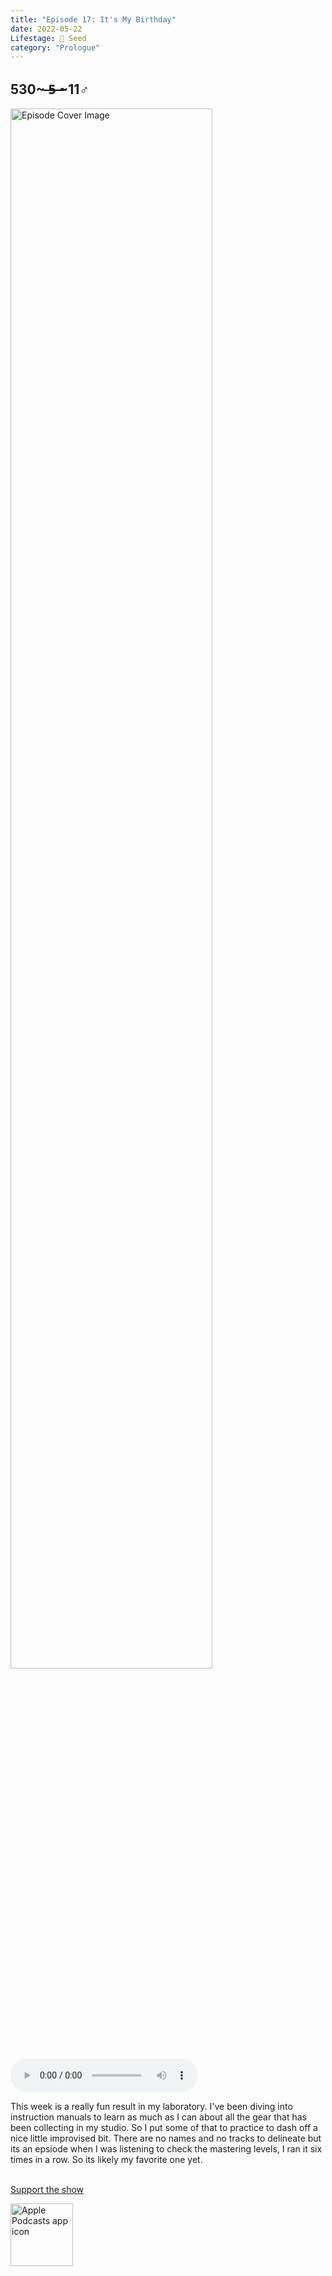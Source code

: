 ```yaml
---
title: "Episode 17: It's My Birthday"
date: 2022-05-22
Lifestage: 🌱 Seed
category: "Prologue"
---
```

## 530~ ̶5̶ ̶~11♂
<img src="https://artwork.captivate.fm/b2298ee7-82a2-4476-9ffb-0f64829793ea/60854458c4d1acdf4e1c2f79c4137142.jpg" alt="Episode Cover Image" width=80%/>
<audio controls>
  <source src="https://podcasts.captivate.fm/media/f24c9030-f4d3-421a-b664-24991b7538e9/10654854-episode-17-it-s-my-birthday.mp3" type="audio/mpeg">
  Your browser does not support the audio element.
</audio>

<p>This week is a really fun result in my laboratory. I&apos;ve been diving into instruction manuals to learn as much as I can about all the gear that has been collecting in my studio. So I put some of that to practice to dash off a nice little improvised bit. There are no names and no tracks to delineate but its an epsiode when I was listening to check the mastering levels, I ran it six times in a row. So its likely my favorite one yet.<br/><br/></p><a rel="payment" href="https://www.paypal.com/donate/?hosted_button_id=WX3GRUK5BHJLS">Support the show</a>

<a href="https://podcasts.apple.com/us/podcast/living-room-music/id1608791560?tscg=30200&itsct=podcast_box_appicon&ls=1&mttnsubad=1608791560" style="display: inline-block;"><img src="https://toolbox.marketingtools.apple.com/api/v2/badges/app-icon-podcasts/standard/en-us" alt="Apple Podcasts app icon" style="width: 100px; height: 100px; vertical-align: middle; object-fit: contain;" /></a>
    